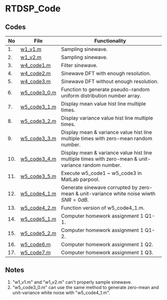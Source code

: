 # RTDSP_Code
 
## Codes

| No  | File                                                                                      | Functionality                                                                                        |
| --- | ----------------------------------------------------------------------------------------- | ---------------------------------------------------------------------------------------------------- |
| 1.  | [w1_v1.m](https://github.com/belongtothenight/RTDSP_Code/blob/main/src/w1_v1.m)           | Sampling sinewave.                                                                                   |
| 2.  | [w1_v2.m](https://github.com/belongtothenight/RTDSP_Code/blob/main/src/w1_v2.m)           | Sampling sinewave.                                                                                   |
| 3.  | [w4_code1.m](https://github.com/belongtothenight/RTDSP_Code/blob/main/src/w4_code1.m)     | Filter sinewave.                                                                                     |
| 4.  | [w4_code2.m](https://github.com/belongtothenight/RTDSP_Code/blob/main/src/w4_code2.m)     | Sinewave DFT with enough resolution.                                                                 |
| 5.  | [w4_code3.m](https://github.com/belongtothenight/RTDSP_Code/blob/main/src/w4_code3.m)     | Sinewave DFT without enough resolution.                                                              |
| 6.  | [w5_code3_0.m](https://github.com/belongtothenight/RTDSP_Code/blob/main/src/w5_code3_0.m) | Function to generate pseudo-random uniform distribution number array.                                |
| 7.  | [w5_code3_1.m](https://github.com/belongtothenight/RTDSP_Code/blob/main/src/w5_code3_1.m) | Display mean value hist line multiple times.                                                         |
| 8.  | [w5_code3_2.m](https://github.com/belongtothenight/RTDSP_Code/blob/main/src/w5_code3_2.m) | Display variance value hist line multiple times.                                                     |
| 9.  | [w5_code3_3.m](https://github.com/belongtothenight/RTDSP_Code/blob/main/src/w5_code3_3.m) | Display mean & variance value hist line multiple times with zero-mean random number.                 |
| 10. | [w5_code3_4.m](https://github.com/belongtothenight/RTDSP_Code/blob/main/src/w5_code3_4.m) | Display mean & variance value hist line multiple times with zero-mean & unit-variance random number. |
| 11. | [w5_code3_5.m](https://github.com/belongtothenight/RTDSP_Code/blob/main/src/w5_code3_5.m) | Execute w5_code1 ~ w5_code3 in MatLab parpool.                                                       |
| 12. | [w5_code4_1.m](https://github.com/belongtothenight/RTDSP_Code/blob/main/src/w5_code4_1.m) | Generate sinewave corrupted by zero-mean & unit-variance white noise wiwth $SNR=0dB$.                |
| 13. | [w5_code4_2.m](https://github.com/belongtothenight/RTDSP_Code/blob/main/src/w5_code4_2.m) | Function version of w5_code4_1.m.                                                                    |
| 14. | [w5_code5_1.m](https://github.com/belongtothenight/RTDSP_Code/blob/main/src/w5_code5_1.m) | Computer homework assignment 1 Q1-1.                                                                 |
| 15. | [w5_code5_2.m](https://github.com/belongtothenight/RTDSP_Code/blob/main/src/w5_code5_2.m) | Computer homework assignment 1 Q1-2.                                                                 |
| 16. | [w5_code6.m](https://github.com/belongtothenight/RTDSP_Code/blob/main/src/w5_code6.m)     | Computer homework assignment 1 Q2.                                                                   |
| 17. | [w5_code7.m](https://github.com/belongtothenight/RTDSP_Code/blob/main/src/w5_code7.m)     | Computer homework assignment 1 Q3.                                                                   |

## Notes

1. "w1_v1.m" and "w1_v2.m" can't properly sample sinewave.
2. "w5_code3_0.m" can use the same method to generate zero-mean and unit-variance white noise with "w5_code4_1.m".
